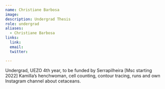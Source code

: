 ```yaml
---
name: Christiane Barbosa
image: 
description: Undergrad Thesis
role: undergrad
aliases:
  - Christiane Barbosa
links:
  link: 
  email: 
  twitter: 

---
```


Undergrad, UEZO 4th year, to be funded by Serrapilheira [Msc starting 2022]
Kamilla’s henchwoman, cell counting, contour tracing, runs and own Instagram channel about cetaceans.
